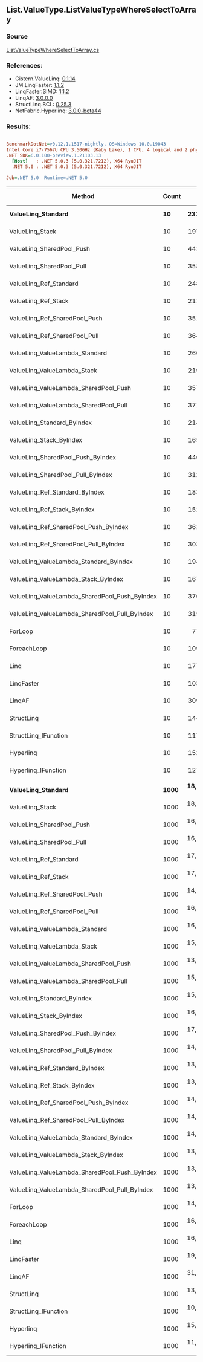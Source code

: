 ﻿## List.ValueType.ListValueTypeWhereSelectToArray

### Source
[ListValueTypeWhereSelectToArray.cs](../LinqBenchmarks/List/ValueType/ListValueTypeWhereSelectToArray.cs)

### References:
- Cistern.ValueLinq: [0.1.14](https://www.nuget.org/packages/Cistern.ValueLinq/0.1.14)
- JM.LinqFaster: [1.1.2](https://www.nuget.org/packages/JM.LinqFaster/1.1.2)
- LinqFaster.SIMD: [1.1.2](https://www.nuget.org/packages/LinqFaster.SIMD/1.0.3)
- LinqAF: [3.0.0.0](https://www.nuget.org/packages/LinqAF/3.0.0.0)
- StructLinq.BCL: [0.25.3](https://www.nuget.org/packages/StructLinq.BCL/0.25.3)
- NetFabric.Hyperlinq: [3.0.0-beta44](https://www.nuget.org/packages/NetFabric.Hyperlinq/3.0.0-beta44)

### Results:
``` ini

BenchmarkDotNet=v0.12.1.1517-nightly, OS=Windows 10.0.19043
Intel Core i7-7567U CPU 3.50GHz (Kaby Lake), 1 CPU, 4 logical and 2 physical cores
.NET SDK=6.0.100-preview.1.21103.13
  [Host]   : .NET 5.0.3 (5.0.321.7212), X64 RyuJIT
  .NET 5.0 : .NET 5.0.3 (5.0.321.7212), X64 RyuJIT

Job=.NET 5.0  Runtime=.NET 5.0  

```
|                                        Method | Count |         Mean |      Error |     StdDev | Ratio | RatioSD |   Gen 0 | Gen 1 | Gen 2 | Allocated |
|---------------------------------------------- |------ |-------------:|-----------:|-----------:|------:|--------:|--------:|------:|------:|----------:|
|                            **ValueLinq_Standard** |    **10** |    **232.37 ns** |   **0.776 ns** |   **0.726 ns** |  **3.01** |    **0.03** |  **0.0725** |     **-** |     **-** |     **152 B** |
|                               ValueLinq_Stack |    10 |    197.70 ns |   1.575 ns |   1.315 ns |  2.56 |    0.03 |  0.0725 |     - |     - |     152 B |
|                     ValueLinq_SharedPool_Push |    10 |    441.81 ns |   1.132 ns |   1.004 ns |  5.71 |    0.05 |  0.0725 |     - |     - |     152 B |
|                     ValueLinq_SharedPool_Pull |    10 |    358.21 ns |   1.435 ns |   1.272 ns |  4.63 |    0.05 |  0.0725 |     - |     - |     152 B |
|                        ValueLinq_Ref_Standard |    10 |    248.27 ns |   0.991 ns |   0.927 ns |  3.21 |    0.03 |  0.0725 |     - |     - |     152 B |
|                           ValueLinq_Ref_Stack |    10 |    211.12 ns |   0.534 ns |   0.474 ns |  2.73 |    0.02 |  0.0725 |     - |     - |     152 B |
|                 ValueLinq_Ref_SharedPool_Push |    10 |    351.34 ns |   0.676 ns |   0.633 ns |  4.55 |    0.04 |  0.0725 |     - |     - |     152 B |
|                 ValueLinq_Ref_SharedPool_Pull |    10 |    364.53 ns |   1.127 ns |   0.999 ns |  4.71 |    0.04 |  0.0725 |     - |     - |     152 B |
|                ValueLinq_ValueLambda_Standard |    10 |    260.07 ns |   2.683 ns |   2.510 ns |  3.37 |    0.05 |  0.0725 |     - |     - |     152 B |
|                   ValueLinq_ValueLambda_Stack |    10 |    219.95 ns |   1.661 ns |   1.554 ns |  2.85 |    0.03 |  0.0725 |     - |     - |     152 B |
|         ValueLinq_ValueLambda_SharedPool_Push |    10 |    357.64 ns |   0.995 ns |   0.930 ns |  4.63 |    0.04 |  0.0725 |     - |     - |     152 B |
|         ValueLinq_ValueLambda_SharedPool_Pull |    10 |    371.04 ns |   1.979 ns |   1.852 ns |  4.80 |    0.05 |  0.0725 |     - |     - |     152 B |
|                    ValueLinq_Standard_ByIndex |    10 |    214.89 ns |   1.455 ns |   1.290 ns |  2.78 |    0.03 |  0.0725 |     - |     - |     152 B |
|                       ValueLinq_Stack_ByIndex |    10 |    165.55 ns |   2.053 ns |   1.715 ns |  2.14 |    0.03 |  0.0725 |     - |     - |     152 B |
|             ValueLinq_SharedPool_Push_ByIndex |    10 |    446.59 ns |   1.494 ns |   1.398 ns |  5.78 |    0.06 |  0.0725 |     - |     - |     152 B |
|             ValueLinq_SharedPool_Pull_ByIndex |    10 |    312.55 ns |   1.070 ns |   0.949 ns |  4.04 |    0.03 |  0.0725 |     - |     - |     152 B |
|                ValueLinq_Ref_Standard_ByIndex |    10 |    183.10 ns |   0.616 ns |   0.576 ns |  2.37 |    0.02 |  0.0725 |     - |     - |     152 B |
|                   ValueLinq_Ref_Stack_ByIndex |    10 |    152.25 ns |   0.581 ns |   0.515 ns |  1.97 |    0.02 |  0.0725 |     - |     - |     152 B |
|         ValueLinq_Ref_SharedPool_Push_ByIndex |    10 |    361.75 ns |   1.070 ns |   0.949 ns |  4.68 |    0.04 |  0.0725 |     - |     - |     152 B |
|         ValueLinq_Ref_SharedPool_Pull_ByIndex |    10 |    303.11 ns |   1.040 ns |   0.922 ns |  3.92 |    0.03 |  0.0725 |     - |     - |     152 B |
|        ValueLinq_ValueLambda_Standard_ByIndex |    10 |    194.70 ns |   1.325 ns |   1.239 ns |  2.52 |    0.02 |  0.0725 |     - |     - |     152 B |
|           ValueLinq_ValueLambda_Stack_ByIndex |    10 |    167.76 ns |   0.937 ns |   0.830 ns |  2.17 |    0.02 |  0.0725 |     - |     - |     152 B |
| ValueLinq_ValueLambda_SharedPool_Push_ByIndex |    10 |    370.27 ns |   0.716 ns |   0.559 ns |  4.78 |    0.03 |  0.0725 |     - |     - |     152 B |
| ValueLinq_ValueLambda_SharedPool_Pull_ByIndex |    10 |    315.33 ns |   1.322 ns |   1.104 ns |  4.08 |    0.04 |  0.0725 |     - |     - |     152 B |
|                                       ForLoop |    10 |     77.28 ns |   0.667 ns |   0.624 ns |  1.00 |    0.00 |  0.2218 |     - |     - |     464 B |
|                                   ForeachLoop |    10 |    109.35 ns |   0.392 ns |   0.306 ns |  1.41 |    0.01 |  0.2218 |     - |     - |     464 B |
|                                          Linq |    10 |    177.39 ns |   0.905 ns |   0.847 ns |  2.30 |    0.02 |  0.3862 |     - |     - |     808 B |
|                                    LinqFaster |    10 |    103.72 ns |   0.969 ns |   0.757 ns |  1.34 |    0.01 |  0.2218 |     - |     - |     464 B |
|                                        LinqAF |    10 |    309.49 ns |   5.938 ns |   5.832 ns |  4.01 |    0.08 |  0.2065 |     - |     - |     432 B |
|                                    StructLinq |    10 |    144.83 ns |   0.376 ns |   0.314 ns |  1.87 |    0.02 |  0.1223 |     - |     - |     256 B |
|                          StructLinq_IFunction |    10 |    117.70 ns |   0.590 ns |   0.523 ns |  1.52 |    0.01 |  0.0725 |     - |     - |     152 B |
|                                     Hyperlinq |    10 |    152.18 ns |   0.988 ns |   0.771 ns |  1.97 |    0.02 |  0.0725 |     - |     - |     152 B |
|                           Hyperlinq_IFunction |    10 |    127.85 ns |   0.913 ns |   0.854 ns |  1.65 |    0.02 |  0.0725 |     - |     - |     152 B |
|                                               |       |              |            |            |       |         |         |       |       |           |
|                            **ValueLinq_Standard** |  **1000** | **18,061.03 ns** | **158.841 ns** | **140.809 ns** |  **1.24** |    **0.01** | **30.2734** |     **-** |     **-** |  **64,080 B** |
|                               ValueLinq_Stack |  1000 | 18,052.83 ns | 161.526 ns | 151.092 ns |  1.24 |    0.01 | 30.2734 |     - |     - |  64,080 B |
|                     ValueLinq_SharedPool_Push |  1000 | 16,498.13 ns | 165.308 ns | 138.039 ns |  1.13 |    0.01 | 15.1367 |     - |     - |  32,216 B |
|                     ValueLinq_SharedPool_Pull |  1000 | 16,940.66 ns | 183.797 ns | 162.931 ns |  1.16 |    0.01 | 15.1367 |     - |     - |  32,216 B |
|                        ValueLinq_Ref_Standard |  1000 | 17,236.07 ns |  78.165 ns |  65.271 ns |  1.18 |    0.01 | 30.2734 |     - |     - |  64,080 B |
|                           ValueLinq_Ref_Stack |  1000 | 17,198.51 ns | 108.748 ns |  96.402 ns |  1.18 |    0.01 | 30.2734 |     - |     - |  64,080 B |
|                 ValueLinq_Ref_SharedPool_Push |  1000 | 14,851.49 ns |  65.090 ns |  57.701 ns |  1.02 |    0.00 | 15.1367 |     - |     - |  32,216 B |
|                 ValueLinq_Ref_SharedPool_Pull |  1000 | 16,416.41 ns |  43.201 ns |  36.074 ns |  1.13 |    0.01 | 15.1367 |     - |     - |  32,216 B |
|                ValueLinq_ValueLambda_Standard |  1000 | 16,246.83 ns | 217.862 ns | 181.925 ns |  1.11 |    0.01 | 30.2734 |     - |     - |  64,080 B |
|                   ValueLinq_ValueLambda_Stack |  1000 | 15,981.13 ns | 181.328 ns | 169.615 ns |  1.10 |    0.01 | 30.2734 |     - |     - |  64,080 B |
|         ValueLinq_ValueLambda_SharedPool_Push |  1000 | 13,649.38 ns |  92.833 ns |  72.478 ns |  0.94 |    0.01 | 15.1367 |     - |     - |  32,216 B |
|         ValueLinq_ValueLambda_SharedPool_Pull |  1000 | 15,683.03 ns | 242.731 ns | 215.175 ns |  1.07 |    0.02 | 15.1367 |     - |     - |  32,216 B |
|                    ValueLinq_Standard_ByIndex |  1000 | 15,445.31 ns | 121.547 ns | 113.695 ns |  1.06 |    0.01 | 30.2734 |     - |     - |  64,080 B |
|                       ValueLinq_Stack_ByIndex |  1000 | 16,248.70 ns |  74.268 ns |  69.470 ns |  1.11 |    0.01 | 30.2734 |     - |     - |  64,080 B |
|             ValueLinq_SharedPool_Push_ByIndex |  1000 | 17,115.75 ns |  73.385 ns |  61.280 ns |  1.17 |    0.01 | 15.1367 |     - |     - |  32,216 B |
|             ValueLinq_SharedPool_Pull_ByIndex |  1000 | 14,895.85 ns |  57.798 ns |  51.236 ns |  1.02 |    0.01 | 15.1367 |     - |     - |  32,216 B |
|                ValueLinq_Ref_Standard_ByIndex |  1000 | 13,690.22 ns |  35.102 ns |  31.117 ns |  0.94 |    0.00 | 30.2887 |     - |     - |  64,080 B |
|                   ValueLinq_Ref_Stack_ByIndex |  1000 | 13,032.02 ns |  32.692 ns |  30.580 ns |  0.89 |    0.00 | 30.2887 |     - |     - |  64,080 B |
|         ValueLinq_Ref_SharedPool_Push_ByIndex |  1000 | 14,426.86 ns |  65.684 ns |  61.441 ns |  0.99 |    0.00 | 15.1367 |     - |     - |  32,216 B |
|         ValueLinq_Ref_SharedPool_Pull_ByIndex |  1000 | 14,167.47 ns |  40.710 ns |  36.088 ns |  0.97 |    0.00 | 15.1367 |     - |     - |  32,216 B |
|        ValueLinq_ValueLambda_Standard_ByIndex |  1000 | 14,068.31 ns |  73.737 ns |  68.974 ns |  0.96 |    0.01 | 30.2887 |     - |     - |  64,080 B |
|           ValueLinq_ValueLambda_Stack_ByIndex |  1000 | 13,875.74 ns | 102.583 ns |  90.937 ns |  0.95 |    0.01 | 30.2887 |     - |     - |  64,080 B |
| ValueLinq_ValueLambda_SharedPool_Push_ByIndex |  1000 | 13,687.72 ns |  75.727 ns |  67.130 ns |  0.94 |    0.01 | 15.1367 |     - |     - |  32,216 B |
| ValueLinq_ValueLambda_SharedPool_Pull_ByIndex |  1000 | 13,184.66 ns | 113.916 ns | 100.983 ns |  0.90 |    0.01 | 15.1367 |     - |     - |  32,216 B |
|                                       ForLoop |  1000 | 14,589.60 ns |  76.321 ns |  63.731 ns |  1.00 |    0.00 | 46.5088 |     - |     - |  97,720 B |
|                                   ForeachLoop |  1000 | 16,379.12 ns |  86.220 ns |  76.432 ns |  1.12 |    0.01 | 46.5088 |     - |     - |  97,720 B |
|                                          Linq |  1000 | 16,259.63 ns | 243.695 ns | 227.952 ns |  1.12 |    0.02 | 31.2195 |     - |     - |  65,952 B |
|                                    LinqFaster |  1000 | 19,006.81 ns | 185.283 ns | 173.314 ns |  1.30 |    0.01 | 46.5088 |     - |     - |  97,720 B |
|                                        LinqAF |  1000 | 31,409.79 ns | 391.473 ns | 347.030 ns |  2.15 |    0.03 | 46.5088 |     - |     - |  97,688 B |
|                                    StructLinq |  1000 | 13,899.28 ns | 109.680 ns |  91.588 ns |  0.95 |    0.01 | 15.3809 |     - |     - |  32,320 B |
|                          StructLinq_IFunction |  1000 | 10,286.13 ns |  44.617 ns |  41.735 ns |  0.70 |    0.00 | 15.1367 |     - |     - |  32,216 B |
|                                     Hyperlinq |  1000 | 15,536.76 ns | 238.645 ns | 223.228 ns |  1.07 |    0.02 | 15.1367 |     - |     - |  32,216 B |
|                           Hyperlinq_IFunction |  1000 | 11,182.04 ns |  68.009 ns |  63.616 ns |  0.77 |    0.01 | 15.1367 |     - |     - |  32,216 B |
